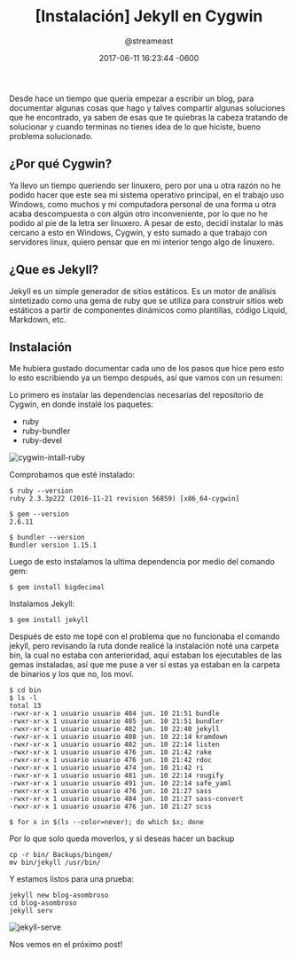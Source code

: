 ﻿---
layout: post
title:  "[Instalación] Jekyll en Cygwin"
date:   2017-06-11 16:23:44 -0600
author: "@streameast"
categories: jekyll cygwin
comments: yes
---

Desde hace un tiempo que quería empezar a escribir un blog, para documentar
algunas cosas que hago y talves compartir algunas soluciones que he encontrado,
ya saben de esas que te quiebras la cabeza tratando de solucionar y cuando 
terminas no tienes idea de lo que hiciste, bueno problema solucionado.

## ¿Por qué Cygwin?

Ya llevo un tiempo queriendo ser linuxero, pero por una u otra razón no
he podido hacer que este sea mi sistema operativo principal, en el trabajo
uso Windows, como muchos y mi computadora personal de una forma u otra
acaba descompuesta o con algún otro inconveniente, por lo que no he podido
al pie de la letra ser linuxero. A pesar de esto, decidí instalar lo más 
cercano a esto en Windows, Cygwin, y esto sumado a que trabajo con servidores
linux, quiero pensar que en mi interior tengo algo de linuxero.

## ¿Que es Jekyll?

Jekyll es un simple generador de sitios estáticos. Es un motor de análisis 
sintetizado como una gema de ruby que se utiliza para construir sitios web
estáticos a partir de componentes dinámicos como plantillas, código Liquid,
Markdown, etc.

## Instalación

Me hubiera gustado documentar cada uno de los pasos que hice pero esto lo 
esto escribiendo ya un tiempo después, así que vamos con un resumen:

Lo primero es instalar las dependencias necesarias del repositorio de Cygwin,
en donde instalé los paquetes:

* ruby
* ruby-bundler
* ruby-devel

![cygwin-intall-ruby](https://image.ibb.co/j1gbDF/cygwin_intall_ruby.png)

Comprobamos que esté instalado:

```
$ ruby --version
ruby 2.3.3p222 (2016-11-21 revision 56859) [x86_64-cygwin]

$ gem --version
2.6.11

$ bundler --version
Bundler version 1.15.1
```

Luego de esto instalamos la ultima dependencia por medio del comando gem:

`$ gem install bigdecimal`

Instalamos Jekyll:

`$ gem install jekyll`

Después de esto me topé con el problema que no funcionaba el comando jekyll,
pero revisando la ruta donde realicé la instalación noté una carpeta bin, la
cual no estaba con anterioridad, aquí estaban los ejecutables de las gemas
instaladas, así que me puse a ver si estas ya estaban en la carpeta de 
binarios y los que no, los moví.

```
$ cd bin
$ ls -l
total 13
-rwxr-xr-x 1 usuario usuario 484 jun. 10 21:51 bundle
-rwxr-xr-x 1 usuario usuario 485 jun. 10 21:51 bundler
-rwxr-xr-x 1 usuario usuario 482 jun. 10 22:40 jekyll
-rwxr-xr-x 1 usuario usuario 488 jun. 10 22:14 kramdown
-rwxr-xr-x 1 usuario usuario 482 jun. 10 22:14 listen
-rwxr-xr-x 1 usuario usuario 476 jun. 10 21:42 rake
-rwxr-xr-x 1 usuario usuario 476 jun. 10 21:42 rdoc
-rwxr-xr-x 1 usuario usuario 474 jun. 10 21:42 ri
-rwxr-xr-x 1 usuario usuario 481 jun. 10 22:14 rougify
-rwxr-xr-x 1 usuario usuario 491 jun. 10 22:14 safe_yaml
-rwxr-xr-x 1 usuario usuario 476 jun. 10 21:27 sass
-rwxr-xr-x 1 usuario usuario 484 jun. 10 21:27 sass-convert
-rwxr-xr-x 1 usuario usuario 476 jun. 10 21:27 scss

$ for x in $(ls --color=never); do which $x; done
```

Por lo que solo queda moverlos, y si deseas hacer un backup

```
cp -r bin/ Backups/bingem/
mv bin/jekyll /usr/bin/
```

Y estamos listos para una prueba:

```
jekyll new blog-asombroso
cd blog-asombroso
jekyll serv
```

![jekyll-serve](https://image.ibb.co/b33Cna/jekyll_serve.png)

Nos vemos en el próximo post!
